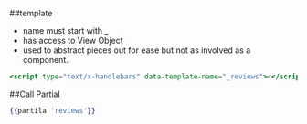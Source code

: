 ##template
* name must start with _
* has access to View Object
* used to abstract pieces out for ease but not as involved as a component.
```hbs
<script type="text/x-handlebars" data-template-name="_reviews"><</script>
```
##Call Partial
```hbs
{{partila 'reviews'}}
```